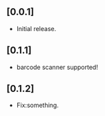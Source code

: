 ## [0.0.1]

* Initial release.

## [0.1.1]

* barcode scanner supported!

## [0.1.2]

* Fix:something.